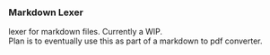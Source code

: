 ### Markdown Lexer

lexer for markdown files. Currently a WIP.  
Plan is to eventually use this as part of a markdown to pdf converter.
